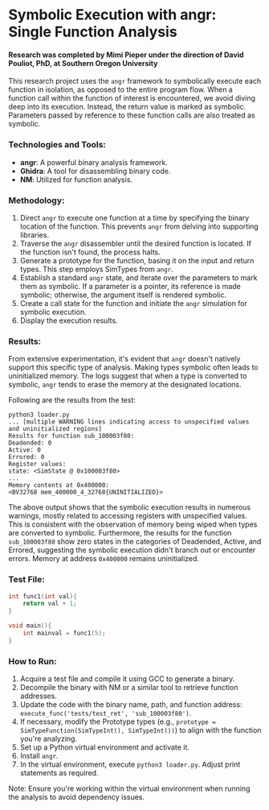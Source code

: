 # Symbolic Execution with angr: Single Function Analysis
#### Research was completed by Mimi Pieper under the direction of David Pouliot, PhD, at Southern Oregon University

This research project uses the `angr` framework to symbolically execute each function in isolation, as opposed to the entire program flow. When a function call within the function of interest is encountered, we avoid diving deep into its execution. Instead, the return value is marked as symbolic. Parameters passed by reference to these function calls are also treated as symbolic.

### Technologies and Tools:
- **angr**: A powerful binary analysis framework.
- **Ghidra**: A tool for disassembling binary code.
- **NM**: Utilized for function analysis.

### Methodology:
1. Direct `angr` to execute one function at a time by specifying the binary location of the function. This prevents `angr` from delving into supporting libraries.
2. Traverse the `angr` disassembler until the desired function is located. If the function isn't found, the process halts.
3. Generate a prototype for the function, basing it on the input and return types. This step employs SimTypes from `angr`.
4. Establish a standard `angr` state, and iterate over the parameters to mark them as symbolic. If a parameter is a pointer, its reference is made symbolic; otherwise, the argument itself is rendered symbolic.
5. Create a call state for the function and initiate the `angr` simulation for symbolic execution.
6. Display the execution results.

### Results:
From extensive experimentation, it's evident that `angr` doesn't natively support this specific type of analysis. Making types symbolic often leads to uninitialized memory. The logs suggest that when a type is converted to symbolic, `angr` tends to erase the memory at the designated locations.

Following are the results from the test:
```
python3 loader.py
... [multiple WARNING lines indicating access to unspecified values and uninitialized regions]
Results for function sub_100003f80:
Deadended: 0
Active: 0
Errored: 0
Register values:
state: <SimState @ 0x100003f80>
...
Memory contents at 0x400000:
<BV32768 mem_400000_4_32768{UNINITIALIZED}>
```
The above output shows that the symbolic execution results in numerous warnings, mostly related to accessing registers with unspecified values. This is consistent with the observation of memory being wiped when types are converted to symbolic. Furthermore, the results for the function `sub_100003f80` show zero states in the categories of Deadended, Active, and Errored, suggesting the symbolic execution didn't branch out or encounter errors. Memory at address `0x400000` remains uninitialized.

### Test File:
```c
int func1(int val){
    return val + 1;
}

void main(){
    int mainval = func1(5);
}
```

### How to Run:
1. Acquire a test file and compile it using GCC to generate a binary.
2. Decompile the binary with NM or a similar tool to retrieve function addresses.
3. Update the code with the binary name, path, and function address: `execute_func('tests/test_ret', 'sub_100003f80')`.
4. If necessary, modify the Prototype types (e.g., `prototype = SimTypeFunction(SimTypeInt(), SimTypeInt())`) to align with the function you're analyzing.
5. Set up a Python virtual environment and activate it.
6. Install `angr`.
7. In the virtual environment, execute `python3 loader.py`. Adjust print statements as required.

Note: Ensure you're working within the virtual environment when running the analysis to avoid dependency issues.
